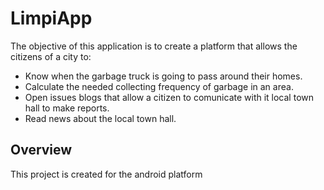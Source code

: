 # LimpiApp
The objective of this application is to create a platform that allows the citizens of a city to:
* Know when the garbage truck is going to pass around their homes.
* Calculate the needed collecting frequency of garbage in an area.
* Open issues blogs that allow a citizen to comunicate with it local town hall to make reports.
* Read news about the local town hall.

## Overview
This project is created for the android platform
